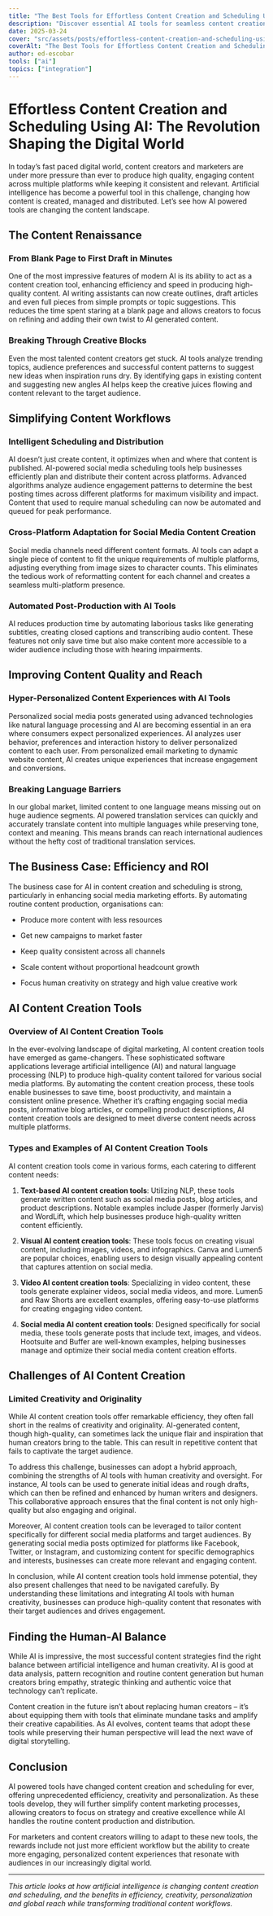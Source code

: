 ```yaml
---
title: "The Best Tools for Effortless Content Creation and Scheduling Using AI"
description: "Discover essential AI tools for seamless content creation and scheduling. Streamline your workflow and elevate your strategy—read the article now!"
date: 2025-03-24
cover: "src/assets/posts/effortless-content-creation-and-scheduling-using-ai.png"
coverAlt: "The Best Tools for Effortless Content Creation and Scheduling Using AI"
author: ed-escobar
tools: ["ai"]
topics: ["integration"]
---
```


# Effortless Content Creation and Scheduling Using AI: The Revolution Shaping the Digital World

In today’s fast paced digital world, content creators and marketers are under more pressure than ever to produce high quality, engaging content across multiple platforms while keeping it consistent and relevant. Artificial intelligence has become a powerful tool in this challenge, changing how content is created, managed and distributed. Let’s see how AI powered tools are changing the content landscape.

## The Content Renaissance

### From Blank Page to First Draft in Minutes

One of the most impressive features of modern AI is its ability to act as a content creation tool, enhancing efficiency and speed in producing high-quality content. AI writing assistants can now create outlines, draft articles and even full pieces from simple prompts or topic suggestions. This reduces the time spent staring at a blank page and allows creators to focus on refining and adding their own twist to AI generated content.

### Breaking Through Creative Blocks

Even the most talented content creators get stuck. AI tools analyze trending topics, audience preferences and successful content patterns to suggest new ideas when inspiration runs dry. By identifying gaps in existing content and suggesting new angles AI helps keep the creative juices flowing and content relevant to the target audience.

## Simplifying Content Workflows

### Intelligent Scheduling and Distribution

AI doesn’t just create content, it optimizes when and where that content is published. AI-powered social media scheduling tools help businesses efficiently plan and distribute their content across platforms. Advanced algorithms analyze audience engagement patterns to determine the best posting times across different platforms for maximum visibility and impact. Content that used to require manual scheduling can now be automated and queued for peak performance.

### Cross-Platform Adaptation for Social Media Content Creation

Social media channels need different content formats. AI tools can adapt a single piece of content to fit the unique requirements of multiple platforms, adjusting everything from image sizes to character counts. This eliminates the tedious work of reformatting content for each channel and creates a seamless multi-platform presence.

### Automated Post-Production with AI Tools

AI reduces production time by automating laborious tasks like generating subtitles, creating closed captions and transcribing audio content. These features not only save time but also make content more accessible to a wider audience including those with hearing impairments.

## Improving Content Quality and Reach

### Hyper-Personalized Content Experiences with AI Tools

Personalized social media posts generated using advanced technologies like natural language processing and AI are becoming essential in an era where consumers expect personalized experiences. AI analyzes user behavior, preferences and interaction history to deliver personalized content to each user. From personalized email marketing to dynamic website content, AI creates unique experiences that increase engagement and conversions.

### Breaking Language Barriers

In our global market, limited content to one language means missing out on huge audience segments. AI powered translation services can quickly and accurately translate content into multiple languages while preserving tone, context and meaning. This means brands can reach international audiences without the hefty cost of traditional translation services.

## The Business Case: Efficiency and ROI

The business case for AI in content creation and scheduling is strong, particularly in enhancing social media marketing efforts. By automating routine content production, organisations can:

- Produce more content with less resources

- Get new campaigns to market faster

- Keep quality consistent across all channels

- Scale content without proportional headcount growth

- Focus human creativity on strategy and high value creative work

## AI Content Creation Tools

### Overview of AI Content Creation Tools

In the ever-evolving landscape of digital marketing, AI content creation tools have emerged as game-changers. These sophisticated software applications leverage artificial intelligence (AI) and natural language processing (NLP) to produce high-quality content tailored for various social media platforms. By automating the content creation process, these tools enable businesses to save time, boost productivity, and maintain a consistent online presence. Whether it’s crafting engaging social media posts, informative blog articles, or compelling product descriptions, AI content creation tools are designed to meet diverse content needs across multiple platforms.

### Types and Examples of AI Content Creation Tools

AI content creation tools come in various forms, each catering to different content needs:

1. **Text-based AI content creation tools**: Utilizing NLP, these tools generate written content such as social media posts, blog articles, and product descriptions. Notable examples include Jasper (formerly Jarvis) and WordLift, which help businesses produce high-quality written content efficiently.

2. **Visual AI content creation tools**: These tools focus on creating visual content, including images, videos, and infographics. Canva and Lumen5 are popular choices, enabling users to design visually appealing content that captures attention on social media.

3. **Video AI content creation tools**: Specializing in video content, these tools generate explainer videos, social media videos, and more. Lumen5 and Raw Shorts are excellent examples, offering easy-to-use platforms for creating engaging video content.

4. **Social media AI content creation tools**: Designed specifically for social media, these tools generate posts that include text, images, and videos. Hootsuite and Buffer are well-known examples, helping businesses manage and optimize their social media content creation efforts.

## Challenges of AI Content Creation

### Limited Creativity and Originality

While AI content creation tools offer remarkable efficiency, they often fall short in the realms of creativity and originality. AI-generated content, though high-quality, can sometimes lack the unique flair and inspiration that human creators bring to the table. This can result in repetitive content that fails to captivate the target audience.

To address this challenge, businesses can adopt a hybrid approach, combining the strengths of AI tools with human creativity and oversight. For instance, AI tools can be used to generate initial ideas and rough drafts, which can then be refined and enhanced by human writers and designers. This collaborative approach ensures that the final content is not only high-quality but also engaging and original.

Moreover, AI content creation tools can be leveraged to tailor content specifically for different social media platforms and target audiences. By generating social media posts optimized for platforms like Facebook, Twitter, or Instagram, and customizing content for specific demographics and interests, businesses can create more relevant and engaging content.

In conclusion, while AI content creation tools hold immense potential, they also present challenges that need to be navigated carefully. By understanding these limitations and integrating AI tools with human creativity, businesses can produce high-quality content that resonates with their target audiences and drives engagement.

## Finding the Human-AI Balance

While AI is impressive, the most successful content strategies find the right balance between artificial intelligence and human creativity. AI is good at data analysis, pattern recognition and routine content generation but human creators bring empathy, strategic thinking and authentic voice that technology can’t replicate.

Content creation in the future isn’t about replacing human creators – it’s about equipping them with tools that eliminate mundane tasks and amplify their creative capabilities. As AI evolves, content teams that adopt these tools while preserving their human perspective will lead the next wave of digital storytelling.

## Conclusion

AI powered tools have changed content creation and scheduling for ever, offering unprecedented efficiency, creativity and personalization. As these tools develop, they will further simplify content marketing processes, allowing creators to focus on strategy and creative excellence while AI handles the routine content production and distribution.

For marketers and content creators willing to adapt to these new tools, the rewards include not just more efficient workflow but the ability to create more engaging, personalized content experiences that resonate with audiences in our increasingly digital world.

---

_This article looks at how artificial intelligence is changing content creation and scheduling, and the benefits in efficiency, creativity, personalization and global reach while transforming traditional content workflows._
